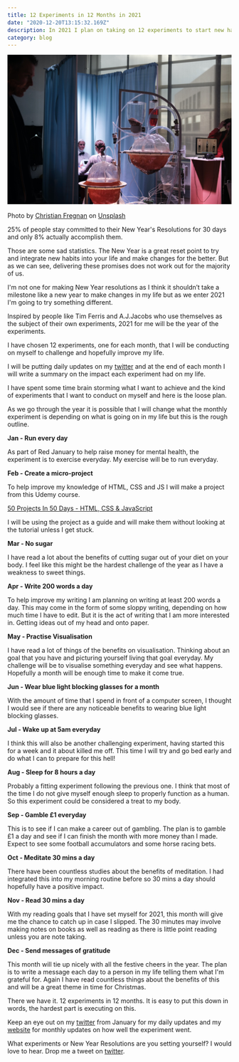 ```yaml
---
title: 12 Experiments in 12 Months in 2021
date: "2020-12-20T13:15:32.169Z"
description: In 2021 I plan on taking on 12 experiments to start new habits, improve my life and have some fun!
category: blog
---
```


![image of an experiment](experiment.jpg)

<span>Photo by <a href="https://unsplash.com/@christianfregnan?utm_source=unsplash&amp;utm_medium=referral&amp;utm_content=creditCopyText">Christian Fregnan</a> on <a href="https://unsplash.com/s/photos/experiment?utm_source=unsplash&amp;utm_medium=referral&amp;utm_content=creditCopyText">Unsplash</a></span>

25% of people stay committed to their New Year's Resolutions for 30 days and only 8% actually accomplish them.

Those are some sad statistics. The New Year is a great reset point to try and integrate new habits into your life and make changes for the better. But as we can see, delivering these promises does not work out for the majority of us.

I'm not one for making New Year resolutions as I think it shouldn’t take a milestone like a new year to make changes in my life but as we enter 2021 I'm going to try something different.

Inspired by people like Tim Ferris and A.J.Jacobs who use themselves as the subject of their own experiments, 2021 for me will be the year of the experiments.

I have chosen 12 experiments, one for each month, that I will be conducting on myself to challenge and hopefully improve my life.

I will be putting daily updates on my [twitter](http://www.twitter.com/craig_dennis3) and at the end of each month I will write a summary on the impact each experiment had on my life.

I have spent some time brain storming what I want to achieve and the kind of experiments that I want to conduct on myself and here is the loose plan.

As we go through the year it is possible that I will change what the monthly experiment is depending on what is going on in my life but this is the rough outline.

**Jan - Run every day**

As part of Red January to help raise money for mental health, the experiment is to exercise everyday. My exercise will be to run everyday.


**Feb - Create a micro-project**

To help improve my knowledge of HTML, CSS and JS I will make a project from this Udemy course. 

[50 Projects In 50 Days - HTML, CSS & JavaScript](https://www.udemy.com/course/50-projects-50-days/)

I will be using the project as a guide and will make them without looking at the tutorial unless I get stuck.


**Mar - No sugar**

I have read a lot about the benefits of cutting sugar out of your diet on your body. I feel like this might be the hardest challenge of the year as I have a weakness to sweet things.


**Apr - Write 200 words a day**

To help improve my writing I am planning on writing at least 200 words a day. This may come in the form of some sloppy writing, depending on how much time I have to edit. But it is the act of writing that I am more interested in. Getting ideas out of my head and onto paper.

**May - Practise Visualisation**

I have read a lot of things of the benefits on visualisation. Thinking about an goal that you have and picturing yourself living that goal everyday. My challenge will be to visualise something everyday and see what happens. Hopefully a month will be enough time to make it come true.


**Jun - Wear blue light blocking glasses for a month**

With the amount of time that I spend in front of a computer screen, I thought I would see if there are any noticeable benefits to wearing blue light blocking glasses.


**Jul - Wake up at 5am everyday**

I think this will also be another challenging experiment, having started this for a week and it about killed me off. This time I will try and go bed early and do what I can to prepare for this hell!


**Aug - Sleep for 8 hours a day**

Probably a fitting experiment following the previous one. I think that most of the time I do not give myself enough sleep to properly function as a human. So this experiment could be considered a treat to my body.


**Sep - Gamble £1 everyday**

This is to see if I can make a career out of gambling. The plan is to gamble £1 a day and see if I can finish the month with more money than I made. Expect to see some football accumulators and some horse racing bets. 


**Oct - Meditate 30 mins a day**

There have been countless studies about the benefits of meditation. I had integrated this into my morning routine before so 30 mins a day should hopefully have a positive impact.


**Nov - Read 30 mins a day**

With my reading goals that I have set myself for 2021, this month will give me the chance to catch up in case I slipped. The 30 minutes may involve making notes on books as well as reading as there is little point reading unless you are note taking.


**Dec - Send messages of gratitude**

This month will tie up nicely with all the festive cheers in the year. The plan is to write a message each day to a person in my life telling them what I'm grateful for. Again I have read countless things about the benefits of this and will be a great theme in time for Christmas.


There we have it. 12 experiments in 12 months. It is easy to put this down in words, the hardest part is executing on this.

Keep an eye out on my [twitter](http://www.twitter.com/craig_dennis3) from January for my daily updates and my [website](http://www.craigdennis.me) for monthly updates on how well the experiment went.

What experiments or New Year Resolutions are you setting yourself?  I would love to hear. Drop me a tweet on [twitter](http://www.twitter.com/craig_dennis3).
